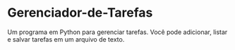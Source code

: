 # Gerenciador-de-Tarefas
Um programa em Python para gerenciar tarefas. Você pode adicionar, listar e salvar tarefas em um arquivo de texto.
